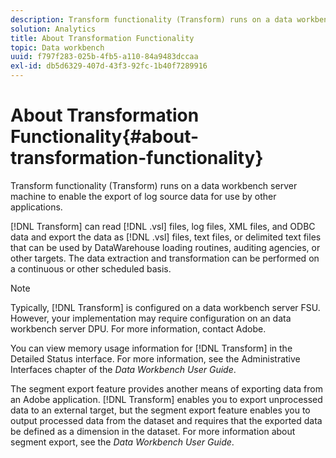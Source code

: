 ```yaml
---
description: Transform functionality (Transform) runs on a data workbench server machine to enable the export of log source data for use by other applications.
solution: Analytics
title: About Transformation Functionality
topic: Data workbench
uuid: f797f283-025b-4fb5-a110-84a9483dccaa
exl-id: db5d6329-407d-43f3-92fc-1b40f7289916
---
```

# About Transformation Functionality{#about-transformation-functionality}

Transform functionality (Transform) runs on a data workbench server machine to enable the export of log source data for use by other applications.

 [!DNL Transform] can read [!DNL .vsl] files, log files, XML files, and ODBC data and export the data as [!DNL .vsl] files, text files, or delimited text files that can be used by DataWarehouse loading routines, auditing agencies, or other targets. The data extraction and transformation can be performed on a continuous or other scheduled basis.

>[!NOTE]
>
>Typically, [!DNL Transform] is configured on a data workbench server FSU. However, your implementation may require configuration on an data workbench server DPU. For more information, contact Adobe.

You can view memory usage information for [!DNL Transform] in the Detailed Status interface. For more information, see the Administrative Interfaces chapter of the *Data Workbench User Guide*.

The segment export feature provides another means of exporting data from an Adobe application. [!DNL Transform] enables you to export unprocessed data to an external target, but the segment export feature enables you to output processed data from the dataset and requires that the exported data be defined as a dimension in the dataset. For more information about segment export, see the *Data Workbench User Guide*.
